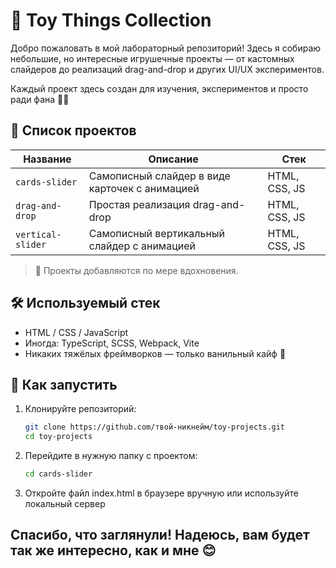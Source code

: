 # 🧪 Toy Things Collection

Добро пожаловать в мой лабораторный репозиторий! Здесь я собираю небольшие, но интересные игрушечные проекты — от кастомных слайдеров до реализаций drag-and-drop и других UI/UX экспериментов.

Каждый проект здесь создан для изучения, экспериментов и просто ради фана 🤹‍♂️

## 📁 Список проектов

| Название          | Описание                                       | Стек          |
| ----------------- | ---------------------------------------------- | ------------- |
| `cards-slider`    | Самописный слайдер в виде карточек с анимацией | HTML, CSS, JS |
| `drag-and-drop`   | Простая реализация drag-and-drop               | HTML, CSS, JS |
| `vertical-slider` | Самописный вертикальный слайдер с анимацией    | HTML, CSS, JS |

> 📌 Проекты добавляются по мере вдохновения.

## 🛠 Используемый стек

- HTML / CSS / JavaScript
- Иногда: TypeScript, SCSS, Webpack, Vite
- Никаких тяжёлых фреймворков — только ванильный кайф 🍦

## 🚀 Как запустить

1. Клонируйте репозиторий:

   ```bash
   git clone https://github.com/твой-никнейм/toy-projects.git
   cd toy-projects
   ```

2. Перейдите в нужную папку с проектом:

   ```bash
   cd cards-slider
   ```

3. Откройте файл index.html в браузере вручную или используйте локальный сервер

## Спасибо, что заглянули! Надеюсь, вам будет так же интересно, как и мне 😊
